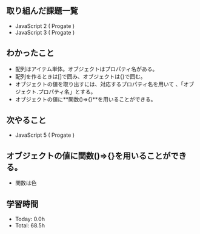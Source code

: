 ## 取り組んだ課題一覧
- JavaScript 2 ( Progate )
- JavaScript 3 ( Progate )
## わかったこと
- 配列はアイテム単体。オブジェクトはプロパティ名がある。
- 配列を作るときは[]で囲み、オブジェクトは{}で囲む。
- オブジェクトの値を取り出すには、対応するプロパティ名を用いて 、「オブジェクト.プロパティ名」とする。
- オブジェクトの値に**関数()=>{}**を用いることができる。
## 次やること
- JavaScript 5 ( Progate )
## オブジェクトの値に関数()=>{}を用いることができる。
- 関数は色
## 学習時間
- Today: 0.0h
- Total: 68.5h

